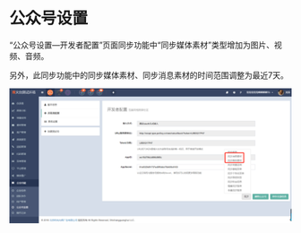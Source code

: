 # 公众号设置

“公众号设置—开发者配置”页面同步功能中“同步媒体素材”类型增加为图片、视频、音频。

另外，此同步功能中的同步媒体素材、同步消息素材的时间范围调整为最近7天。

![](/assets/import.png)

